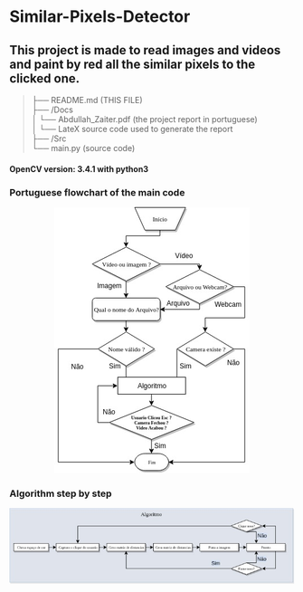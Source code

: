 # Similar-Pixels-Detector
## This project is made to read images and videos and paint by red all the similar pixels to the clicked one.

>├── README.md (THIS FILE)  
├── /Docs  
│   └── Abdullah_Zaiter.pdf (the project report in portuguese)  
│   └── LateX source code used to generate the report  
├── /Src  
└── main.py (source code)  

#### OpenCV version: 3.4.1 with python3

### Portuguese flowchart of the main code
<p align="center">
  <img  src="https://github.com/abdullah-zaiter/Similar-Pixels-Detector/blob/master/Docs/Relatorio-Latex/Figs/flowchart.jpg">
</p>

### Algorithm step by step
<p align="center">
  <img  src="https://github.com/abdullah-zaiter/Similar-Pixels-Detector/blob/master/Docs/Relatorio-Latex/Figs/algoritmo.jpg">
</p>
